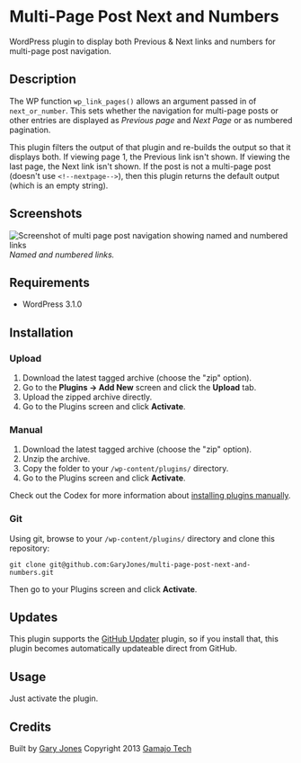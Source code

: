 # Multi-Page Post Next and Numbers

WordPress plugin to display both Previous & Next links and numbers for multi-page post navigation.

## Description

The WP function `wp_link_pages()` allows an argument passed in of `next_or_number`. This sets whether the navigation for multi-page posts or other entries are displayed as _Previous page_ and _Next Page_ or as numbered pagination.

This plugin filters the output of that plugin and re-builds the output so that it displays both. If viewing page 1, the Previous link isn't shown. If viewing the last page, the Next link isn't shown. If the post is not a multi-page post (doesn't use `<!--nextpage-->`), then this plugin returns the default output (which is an empty string).

## Screenshots

![Screenshot of multi page post navigation showing named and numbered links](https://raw.github.com/GaryJones/multi-page-post-next-and-numbers/master/assets/screenshot-1.png)  
_Named and numbered links._

## Requirements
 * WordPress 3.1.0

## Installation

### Upload

1. Download the latest tagged archive (choose the "zip" option).
2. Go to the __Plugins -> Add New__ screen and click the __Upload__ tab.
3. Upload the zipped archive directly.
4. Go to the Plugins screen and click __Activate__.

### Manual

1. Download the latest tagged archive (choose the "zip" option).
2. Unzip the archive.
3. Copy the folder to your `/wp-content/plugins/` directory.
4. Go to the Plugins screen and click __Activate__.

Check out the Codex for more information about [installing plugins manually](http://codex.wordpress.org/Managing_Plugins#Manual_Plugin_Installation).

### Git

Using git, browse to your `/wp-content/plugins/` directory and clone this repository:

`git clone git@github.com:GaryJones/multi-page-post-next-and-numbers.git`

Then go to your Plugins screen and click __Activate__.

## Updates

This plugin supports the [GitHub Updater](https://github.com/afragen/github-updater) plugin, so if you install that, this plugin becomes automatically updateable direct from GitHub.

## Usage

Just activate the plugin.

## Credits

Built by [Gary Jones](https://twitter.com/GaryJ)
Copyright 2013 [Gamajo Tech](http://gamajo.com/)
